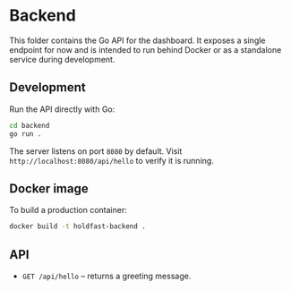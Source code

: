 # Backend

This folder contains the Go API for the dashboard. It exposes a single endpoint for now and is intended to run behind Docker or as a standalone service during development.

## Development

Run the API directly with Go:

```bash
cd backend
go run .
```

The server listens on port `8080` by default. Visit `http://localhost:8080/api/hello` to verify it is running.

## Docker image

To build a production container:

```bash
docker build -t holdfast-backend .
```

## API

- `GET /api/hello` – returns a greeting message.
